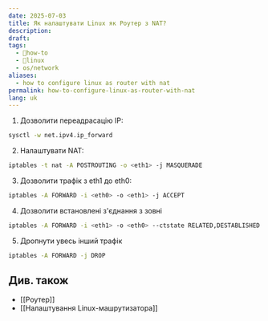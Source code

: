 ```yaml
---
date: 2025-07-03
title: Як налаштувати Linux як Роутер з NAT?
description: 
draft: 
tags:
  - 🦮how-to
  - 🐧linux
  - os/network
aliases:
  - how to configure linux as router with nat
permalink: how-to-configure-linux-as-router-with-nat
lang: uk
---
```


1.  Дозволити переадрасацію IP:

```bash
sysctl -w net.ipv4.ip_forward
```

2. Налаштувати NAT:

```bash
iptables -t nat -A POSTROUTING -o <eth1> -j MASQUERADE
```

3. Дозволити трафік з eth1 до eth0:

```bash
iptables -A FORWARD -i <eth0> -o <eth1> -j ACCEPT 
```

4. Дозволити встановлені з'єднання з зовні

```bash
iptables -A FORWARD -i <eth1> -o <eth0> --ctstate RELATED,DESTABLISHED -j ACCEPT
```

5. Дропнути увесь інший трафік

```bash
iptables -A FORWARD -j DROP
```

## Див. також

- [[Роутер]]
- [[Налаштування Linux-машрутизатора]]
